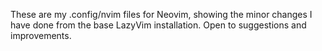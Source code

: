 These are my .config/nvim files for Neovim, showing the minor changes I have done from the base LazyVim installation. Open to suggestions and improvements.
